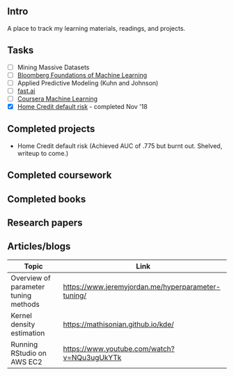 ## Intro
A place to track my learning materials, readings, and projects.

## Tasks
- [ ] Mining Massive Datasets
- [ ] [Bloomberg Foundations of Machine Learning](https://bloomberg.github.io/foml/#home)
- [ ] Applied Predictive Modeling (Kuhn and Johnson)
- [ ] [fast.ai](http://www.fast.ai/)
- [ ] [Coursera Machine Learning](https://www.coursera.org/learn/machine-learning)
- [x] [Home Credit default risk](https://www.kaggle.com/c/home-credit-default-risk) - completed Nov '18

## Completed projects
* Home Credit default risk (Achieved AUC of .775 but burnt out. Shelved, writeup to come.) 

## Completed coursework

## Completed books 

## Research papers

## Articles/blogs

| Topic | Link |
| --- | --- |
| Overview of parameter tuning methods | https://www.jeremyjordan.me/hyperparameter-tuning/ |
| Kernel density estimation | https://mathisonian.github.io/kde/ |
| Running RStudio on AWS EC2 | https://www.youtube.com/watch?v=NQu3ugUkYTk |

